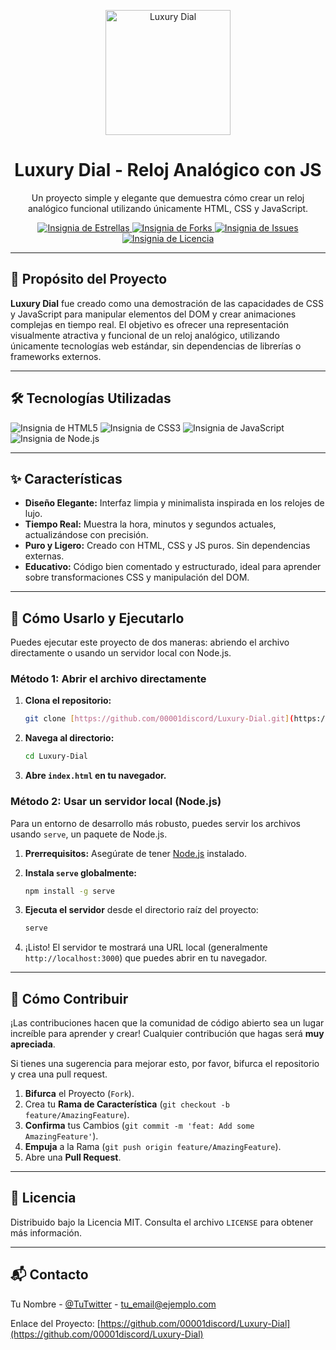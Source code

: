 <p align="center">
  <img src="https://i.imgur.com/8l6i5yH.png" alt="Luxury Dial" width="200"/>
</p>

<h1 align="center">Luxury Dial - Reloj Analógico con JS</h1>

<p align="center">
  Un proyecto simple y elegante que demuestra cómo crear un reloj analógico funcional utilizando únicamente HTML, CSS y JavaScript.
</p>

<!-- Insignias -->
<p align="center">
  <a href="https://github.com/00001discord/Luxury-Dial/stargazers">
    <img src="https://img.shields.io/github/stars/00001discord/Luxury-Dial?style=for-the-badge" alt="Insignia de Estrellas">
  </a>
  <a href="https://github.com/00001discord/Luxury-Dial/network/members">
    <img src="https://img.shields.io/github/forks/00001discord/Luxury-Dial?style=for-the-badge" alt="Insignia de Forks">
  </a>
  <a href="https://github.com/00001discord/Luxury-Dial/issues">
    <img src="https://img.shields.io/github/issues/00001discord/Luxury-Dial?style=for-the-badge" alt="Insignia de Issues">
  </a>
  <a href="https://github.com/00001discord/Luxury-Dial/blob/main/LICENSE">
    <img src="https://img.shields.io/github/license/00001discord/Luxury-Dial?style=for-the-badge" alt="Insignia de Licencia">
  </a>
</p>

---

## 🎯 Propósito del Proyecto

**Luxury Dial** fue creado como una demostración de las capacidades de CSS y JavaScript para manipular elementos del DOM y crear animaciones complejas en tiempo real. El objetivo es ofrecer una representación visualmente atractiva y funcional de un reloj analógico, utilizando únicamente tecnologías web estándar, sin dependencias de librerías o frameworks externos.

---

## 🛠️ Tecnologías Utilizadas

<p align="left">
  <img src="https://img.shields.io/badge/html5-%23E34F26.svg?style=for-the-badge&logo=html5&logoColor=white" alt="Insignia de HTML5">
  <img src="https://img.shields.io/badge/css3-%231572B6.svg?style=for-the-badge&logo=css3&logoColor=white" alt="Insignia de CSS3">
  <img src="https://img.shields.io/badge/javascript-%23323330.svg?style=for-the-badge&logo=javascript&logoColor=%23F7DF1E" alt="Insignia de JavaScript">
  <img src="https://img.shields.io/badge/node.js-6DA55F?style=for-the-badge&logo=node.js&logoColor=white" alt="Insignia de Node.js">
</p>

---

## ✨ Características

* **Diseño Elegante:** Interfaz limpia y minimalista inspirada en los relojes de lujo.
* **Tiempo Real:** Muestra la hora, minutos y segundos actuales, actualizándose con precisión.
* **Puro y Ligero:** Creado con HTML, CSS y JS puros. Sin dependencias externas.
* **Educativo:** Código bien comentado y estructurado, ideal para aprender sobre transformaciones CSS y manipulación del DOM.

---

## 🚀 Cómo Usarlo y Ejecutarlo

Puedes ejecutar este proyecto de dos maneras: abriendo el archivo directamente o usando un servidor local con Node.js.

### **Método 1: Abrir el archivo directamente**

1.  **Clona el repositorio:**
    ```sh
    git clone [https://github.com/00001discord/Luxury-Dial.git](https://github.com/00001discord/Luxury-Dial.git)
    ```
2.  **Navega al directorio:**
    ```sh
    cd Luxury-Dial
    ```
3.  **Abre `index.html` en tu navegador.**

### **Método 2: Usar un servidor local (Node.js)**

Para un entorno de desarrollo más robusto, puedes servir los archivos usando `serve`, un paquete de Node.js.

1.  **Prerrequisitos:** Asegúrate de tener [Node.js](https://nodejs.org/) instalado.

2.  **Instala `serve` globalmente:**
    ```sh
    npm install -g serve
    ```

3.  **Ejecuta el servidor** desde el directorio raíz del proyecto:
    ```sh
    serve
    ```

4.  ¡Listo! El servidor te mostrará una URL local (generalmente `http://localhost:3000`) que puedes abrir en tu navegador.

---

## 🤝 Cómo Contribuir

¡Las contribuciones hacen que la comunidad de código abierto sea un lugar increíble para aprender y crear! Cualquier contribución que hagas será **muy apreciada**.

Si tienes una sugerencia para mejorar esto, por favor, bifurca el repositorio y crea una pull request.

1.  **Bifurca** el Proyecto (`Fork`).
2.  Crea tu **Rama de Característica** (`git checkout -b feature/AmazingFeature`).
3.  **Confirma** tus Cambios (`git commit -m 'feat: Add some AmazingFeature'`).
4.  **Empuja** a la Rama (`git push origin feature/AmazingFeature`).
5.  Abre una **Pull Request**.

---

## 📜 Licencia

Distribuido bajo la Licencia MIT. Consulta el archivo `LICENSE` para obtener más información.

---

## 📬 Contacto

Tu Nombre - [@TuTwitter](https://twitter.com/tu_twitter) - tu_email@ejemplo.com

Enlace del Proyecto: [https://github.com/00001discord/Luxury-Dial](https://github.com/00001discord/Luxury-Dial)
